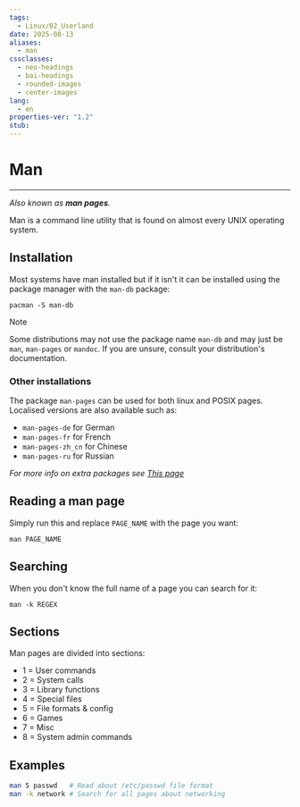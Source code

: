 ```yaml
---
tags:
  - Linux/02_Userland
date: 2025-08-13
aliases:
  - man
cssclasses:
  - neo-headings
  - bai-headings
  - rounded-images
  - center-images
lang:
  - en
properties-ver: "1.2"
stub:
---
```

# Man

***
_Also known as **man pages**._

Man is a command line utility that is found on almost every UNIX operating system.

## Installation
Most systems have man installed but if it isn't it can be installed using the package manager with the `man-db` package:

```
pacman -S man-db
```

>[!note] 
> Some distributions may not use the package name `man-db` and may just be `man`, `man-pages` or `mandoc`. If you are unsure, consult your distribution's documentation.

### Other installations
The package `man-pages` can be used for both linux and POSIX pages. Localised versions are also available such as:
- `man-pages-de` for German
- `man-pages-fr` for French
- `man-pages-zh_cn` for Chinese
- `man-pages-ru` for Russian

*For more info on extra packages see [This page](https://archlinux.org/packages/?sort=&q=man-pages-)*
## Reading a man page
Simply run this and replace `PAGE_NAME` with the page you want:
```
man PAGE_NAME
```

## Searching
When you don't know the full name of a page you can search for it:

```
man -k REGEX
```

## Sections
Man pages are divided into sections:
- 1 = User commands
- 2 = System calls
- 3 = Library functions
- 4 = Special files
- 5 = File formats & config
- 6 = Games
- 7 = Misc
- 8 = System admin commands

## Examples
```bash
man 5 passwd   # Read about /etc/passwd file format
man -k network # Search for all pages about networking
```
